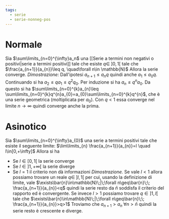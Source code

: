 ```yaml
---
tags:
  - serie
  - serie-nonneg-pos
---
```

# Normale
Sia $\sum\limits_{n=0}^{\infty}a_n$ una [[Serie a termini non negativi o positivi|serie a termini positivi]] tale che esiste $q\in\;]0,1[$ tale che
$\frac{a_{n+1}}{a_{n}}\leq q, \quad\forall n\in \mathbb{N}$
Allora la serie converge.
*Dimostrazione:* Dall'ipotesi $a_{n+1}\leq a_{n}q$ quindi anche $a_{1}\leq a_0q$. Continuando si ha $a_{2}\leq qa_{1}\leq q^2q_{0}$. Per induzione si ha $a_{n}\leq q^{n}a_0$. Da questo si ha $\sum\limits_{n=0}^{k}a_{n}\leq \sum\limits_{n=0}^{k}q^{n}a_{0}=a_{0}\sum\limits_{n=0}^{k}q^{n}$, che è una serie geometrica (moltiplicata per $a_0$). Con $q<1$ essa converge nel limite $n\rightarrow \infty$ quindi converge anche la prima.
# Asinotico
Sia $\sum\limits_{n=0}^{\infty}a_{0}$ una serie a termini positivi tale che esiste il seguente limite:
$\lim\limits_{n} \frac{a_{n+1}}{a_{n}}=l \quad l\in[0,+\infty]$
Allora si ha
- Se $l\in [0,1[$ la serie converge
- Se $l\in]1,+\infty[$ la serie diverge
- Se $l=1$ il criterio non dà informazioni
*Dimostrazione.* Se vale $l<1$ allora possiamo trovare un reale $q\in\;]l,1[$ per cui, usando la definizione di limite, vale
$\exists\bar{n}\in\mathbb{N}\;|\;\forall n\geq\bar{n}\;\; \frac{a_{n+1}}{a_{n}}<q$
quindi la serie resto da $\bar{n}$ soddisfa il criterio del rapporto ed è convergente.
Se invece $l>1$ possiamo trovare $q\in]1,l[$ tale che
$\exists\bar{n}\in\mathbb{N}\;|\;\forall n\geq\bar{n}\;\; \frac{a_{n+1}}{a_{n}}>q>1$
Troviamo che $a_{n+1}>a_{n}\;\forall n>\bar{n}$ quindi la serie resto è crescente e diverge.